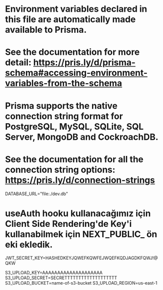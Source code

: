# Environment variables declared in this file are automatically made available to Prisma.
# See the documentation for more detail: https://pris.ly/d/prisma-schema#accessing-environment-variables-from-the-schema

# Prisma supports the native connection string format for PostgreSQL, MySQL, SQLite, SQL Server, MongoDB and CockroachDB.
# See the documentation for all the connection string options: https://pris.ly/d/connection-strings

DATABASE_URL="file:./dev.db"


# useAuth hooku kullanacağımız için Client Side Rendering'de Key'i kullanabilmek için NEXT_PUBLIC_ ön eki ekledik.
JWT_SECRET_KEY=HASHEDKEYJQWEFKQWFEJWQEFKQDJAGDKFQWJ!@QKW

S3_UPLOAD_KEY=AAAAAAAAAAAAAAAAAAAA
S3_UPLOAD_SECRET=SECRETTTTTTTTTTTTTTTTTTT
S3_UPLOAD_BUCKET=name-of-s3-bucket
S3_UPLOAD_REGION=us-east-1
